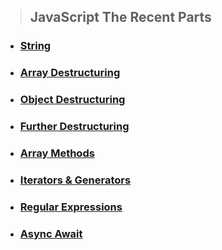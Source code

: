 > ## JavaScript The Recent Parts
* ### [String](./Md/String.md)
* ### [Array Destructuring](./Md/Array%20Destructuring.md)
* ### [Object Destructuring](./Js/Object%20Destructuring/)
* ### [Further Destructuring](./Js/Further%20Destructuring/)
* ### [Array Methods](./Js/Array%20Methods/)
* ### [Iterators & Generators](./Js/Iterators%20%26%20generators/)
* ### [Regular Expressions](./Js/Regular%20Expressions/)
* ### [Async Await](./Js/Async%20Await/)